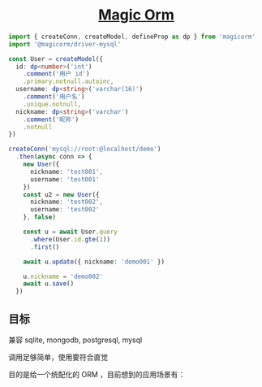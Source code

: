 <h1 align="center">
  <a href="https://nwylzw.github.io/magicorm/">Magic Orm</a>
</h1>

```ts
import { createConn, createModel, defineProp as dp } from 'magicorm'
import '@magicorm/driver-mysql'

const User = createModel({
  id: dp<number>('int')
    .comment('用户 id')
    .primary.notnull.autoinc,
  username: dp<string>('varchar(16)')
    .comment('用户名')
    .unique.notnull,
  nickname: dp<string>('varchar')
    .comment('昵称')
    .notnull
})

createConn('mysql://root:@localhost/demo')
  .then(async conn => {
    new User({
      nickname: 'test001',
      username: 'test001'
    })
    const u2 = new User({
      nickname: 'test002',
      username: 'test002'
    }, false)

    const u = await User.query
      .where(User.id.gte(1))
      .first()

    await u.update({ nickname: 'demo001' })

    u.nickname = 'demo002'
    await u.save()
  })
```

## 目标

兼容 sqlite, mongodb, postgresql, mysql

调用足够简单，使用要符合直觉

目的是给一个统配化的 ORM ，目前想到的应用场景有：
